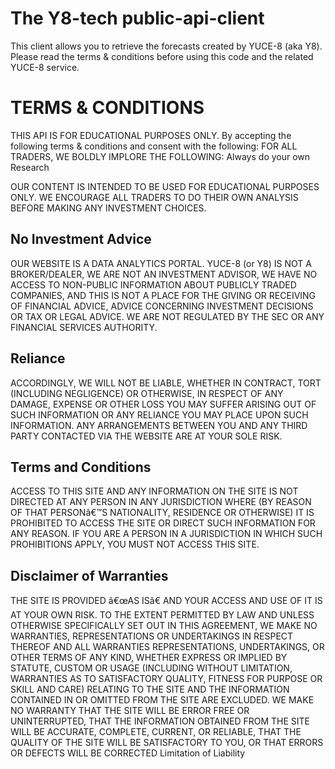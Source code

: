 # The Y8-tech public-api-client

This client allows you to retrieve the forecasts created by YUCE-8 (aka Y8). Please read the terms & conditions before using this code and the related YUCE-8 service.


# TERMS & CONDITIONS
THIS API IS FOR EDUCATIONAL PURPOSES ONLY. By accepting the following terms & conditions and consent with the following:
FOR ALL TRADERS, WE BOLDLY IMPLORE THE FOLLOWING: Always do your own Research

OUR CONTENT IS INTENDED TO BE USED FOR EDUCATIONAL PURPOSES ONLY. WE ENCOURAGE ALL TRADERS TO DO THEIR OWN ANALYSIS BEFORE MAKING ANY INVESTMENT CHOICES.

## No Investment Advice
OUR WEBSITE IS A DATA ANALYTICS PORTAL. YUCE-8 (or Y8) IS NOT A BROKER/DEALER, WE ARE NOT AN INVESTMENT ADVISOR, WE HAVE NO ACCESS TO NON-PUBLIC INFORMATION ABOUT PUBLICLY TRADED COMPANIES, AND THIS IS NOT A PLACE FOR THE GIVING OR RECEIVING OF FINANCIAL ADVICE, ADVICE CONCERNING INVESTMENT DECISIONS OR TAX OR LEGAL ADVICE. WE ARE NOT REGULATED BY THE SEC OR ANY FINANCIAL SERVICES AUTHORITY.

## Reliance
ACCORDINGLY, WE WILL NOT BE LIABLE, WHETHER IN CONTRACT, TORT (INCLUDING NEGLIGENCE) OR OTHERWISE, IN RESPECT OF ANY DAMAGE, EXPENSE OR OTHER LOSS YOU MAY SUFFER ARISING OUT OF SUCH INFORMATION OR ANY RELIANCE YOU MAY PLACE UPON SUCH INFORMATION. ANY ARRANGEMENTS BETWEEN YOU AND ANY THIRD PARTY CONTACTED VIA THE WEBSITE ARE AT YOUR SOLE RISK.

## Terms and Conditions
ACCESS TO THIS SITE AND ANY INFORMATION ON THE SITE IS NOT DIRECTED AT ANY PERSON IN ANY JURISDICTION WHERE (BY REASON OF THAT PERSONâ€™S NATIONALITY, RESIDENCE OR OTHERWISE) IT IS PROHIBITED TO ACCESS THE SITE OR DIRECT SUCH INFORMATION FOR ANY REASON. IF YOU ARE A PERSON IN A JURISDICTION IN WHICH SUCH PROHIBITIONS APPLY, YOU MUST NOT ACCESS THIS SITE.

## Disclaimer of Warranties
THE SITE IS PROVIDED â€œAS ISâ€ AND YOUR ACCESS AND USE OF IT IS AT YOUR OWN RISK. TO THE EXTENT PERMITTED BY LAW AND UNLESS OTHERWISE SPECIFICALLY SET OUT IN THIS AGREEMENT, WE MAKE NO WARRANTIES, REPRESENTATIONS OR UNDERTAKINGS IN RESPECT THEREOF AND ALL WARRANTIES REPRESENTATIONS, UNDERTAKINGS, OR OTHER TERMS OF ANY KIND, WHETHER EXPRESS OR IMPLIED BY STATUTE, CUSTOM OR USAGE (INCLUDING WITHOUT LIMITATION, WARRANTIES AS TO SATISFACTORY QUALITY, FITNESS FOR PURPOSE OR SKILL AND CARE) RELATING TO THE SITE AND THE INFORMATION CONTAINED IN OR OMITTED FROM THE SITE ARE EXCLUDED. WE MAKE NO WARRANTY THAT THE SITE WILL BE ERROR FREE OR UNINTERRUPTED, THAT THE INFORMATION OBTAINED FROM THE SITE WILL BE ACCURATE, COMPLETE, CURRENT, OR RELIABLE, THAT THE QUALITY OF THE SITE WILL BE SATISFACTORY TO YOU, OR THAT ERRORS OR DEFECTS WILL BE CORRECTED
Limitation of Liability
